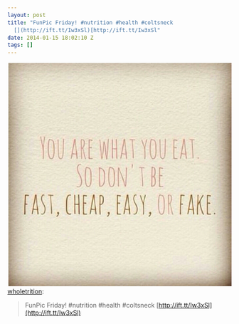```yaml
---
layout: post
title: "FunPic Friday! #nutrition #health #coltsneck
  [](http://ift.tt/Iw3xSl)[http://ift.tt/Iw3xSl"
date: 2014-01-15 18:02:10 Z
tags: []
---
```

![](/media/2014/01/73424191409.png)
[wholetrition](http://wholetrition.tumblr.com/post/69198068997/funpic-friday-nutrition-health-coltsneck):

> FunPic Friday! #nutrition #health #coltsneck [](http://ift.tt/Iw3xSl)[http://ift.tt/Iw3xSl](http://ift.tt/Iw3xSl)
